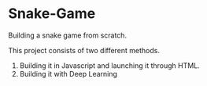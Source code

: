# Snake-Game
Building a snake game from scratch.

This project consists of two different methods.
1. Building it in Javascript and launching it through HTML. 
2. Building it with Deep Learning
